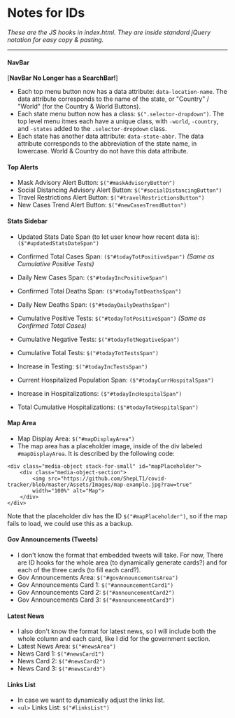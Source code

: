 # Notes for IDs
*These are the JS hooks in index.html. They are inside standard jQuery notation for easy copy & pasting.*

---
#### NavBar
[**NavBar No Longer has a SearchBar!**]
* Each top menu button now has a data attribute: `data-location-name`. The data attribute corresponds to the name of the state, or "Country" / "World" (for the Country & World Buttons).
* Each state menu button now has a class: `$(".selector-dropdown")`. The top level menu itmes each have a unique class, with `-world`, `-country`, and `-states` added to the `.selector-dropdown` class.
* Each state has another data attribute: `data-state-abbr`. The data attribute corresponds to the abbreviation of the state name, in lowercase. World & Country do not have this data attribute.

#### Top Alerts
* Mask Advisory Alert Button: `$("#maskAdvisoryButton")`
* Social Distancing Advisory Alert Button: `$("#socialDistancingButton")`
* Travel Restrictions Alert Button: `$("#travelRestrictionsButton")`
* New Cases Trend Alert Button: `$("#newCasesTrendButton")`

#### Stats Sidebar
* Updated Stats Date Span (to let user know how recent data is): `($"#updatedStatsDateSpan")`
* Confirmed Total Cases Span: `($"#todayTotPositiveSpan")` *(Same as Cumulative Positive Tests)*
* Daily New Cases Span: `($"#todayIncPositiveSpan")`
* Confirmed Total Deaths Span: `($"#todayTotDeathsSpan")`
* Daily New Deaths Span: `($"#todayDailyDeathsSpan")`

* Cumulative Positive Tests: `$("#todayTotPositiveSpan")` *(Same as Confirmed Total Cases)*
* Cumulative Negative Tests: `$("#todayTotNegativeSpan")`
* Cumulative Total Tests: `$("#todayTotTestsSpan")`
* Increase in Testing: `$("#todayIncTestsSpan")`

* Current Hospitalized Population Span: `($"#todayCurrHospitalSpan")`
* Increase in Hospitalizations: `($"#todayIncHospitalSpan")`
* Total Cumulative Hospitalizations: `($"#todayTotHospitalSpan")`

#### Map Area
* Map Display Area: `$("#mapDisplayArea")`
* The map area has a placeholder image, inside of the div labeled `#mapDisplayArea`. It is described by the following code:
```
<div class="media-object stack-for-small" id="mapPlaceholder">
    <div class="media-object-section">
        <img src="https://github.com/ShepLT1/covid-tracker/blob/master/Assets/Images/map-example.jpg?raw=true"
        width="100%" alt="Map">
    </div>
</div>
```
Note that the placeholder div has the ID `$("#mapPlaceholder")`, so if the map fails to load, we could use this as a backup.

#### Gov Announcements (Tweets)
* I don't know the format that embedded tweets will take. For now, There are ID hooks for the whole area (to dynamically generate cards?) and for each of the three cards (to fill each card?).
* Gov Announcements Area: `$("#govAnnouncementsArea")`
* Gov Announcements Card 1: `$("#announcementCard1")`
* Gov Announcements Card 2: `$("#announcementCard2")`
* Gov Announcements Card 3: `$("#announcementCard3")`

#### Latest News
* I also don't know the format for latest news, so I will include both the whole column and each card, like I did for the government section.
* Latest News Area: `$("#newsArea")`
* News Card 1: `$("#newsCard1")`
* News Card 2: `$("#newsCard2")`
* News Card 3: `$("#newsCard3")`

#### Links List
* In case we want to dynamically adjust the links list.
* `<ul>` Links List: `$("#linksList")`